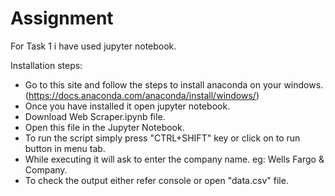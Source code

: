# Assignment 
For Task 1 i have used jupyter notebook. 

Installation steps:
* Go to this site and follow the steps to install anaconda on your windows. (https://docs.anaconda.com/anaconda/install/windows/)
* Once you have installed it open jupyter notebook.
* Download Web Scraper.ipynb file.
* Open this file in the Jupyter Notebook.
* To run the script simply press "CTRL+SHIFT" key or click on to run button in menu tab.
* While executing it will ask to enter the company name.
  eg: Wells Fargo & Company.
* To check the output either refer console or open "data.csv" file.

